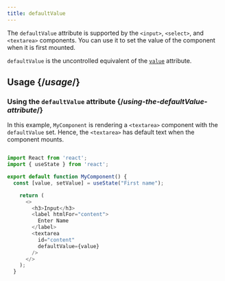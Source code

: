 ```yaml
---
title: defaultValue
---
```


<Intro>

The `defaultValue` attribute is supported by the `<input>`, `<select>`, and `<textarea>` components. You can use it to set the value of the component when it is first mounted.

`defaultValue` is the uncontrolled equivalent of the [`value`](/apis/react-dom/attributes/value) attribute.

</Intro>

<InlineToc />

## Usage {/*usage*/}

### Using the `defaultValue` attribute {/*using-the-defaultValue-attribute*/}

In this example, `MyComponent` is rendering a `<textarea>` component with the `defaultValue` set. Hence, the `<textarea>` has default text when the component mounts.

<Sandpack>

``` js App.js

import React from 'react';
import { useState } from 'react';

export default function MyComponent() {
  const [value, setValue] = useState("First name");

    return (
      <>
        <h3>Input</h3>
        <label htmlFor="content">
          Enter Name
        </label>
        <textarea
          id="content"
          defaultValue={value}
        />
      </>
    );
  }

```
</Sandpack>
